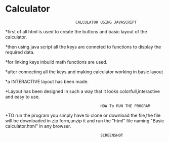 # Calculator
                                   CALCULATOR USING JAVASCRIPT

*first of all html is used to create the buttons and basic layout of the calculator.

*then using java script all the keys are conneted to functions to display the required data.

*for linking keys inbuild math functions are used.

*after connecting all the keys and making calculator working in basic layout

*a INTERACTIVE layout has been made.

*Layout has been designed in such a way that it looks colorfull,interactive and easy to use.
    
    
    
    
                                              HOW To RUN THE PROGRAM
*TO run the program you simply have to clone or download the file,the file will be downloaded in zip form,unzip it and run the "html" file naming "Basic calculator.html" in any browser.
                                              
                                              
                                              SCREENSHOT
                                              
